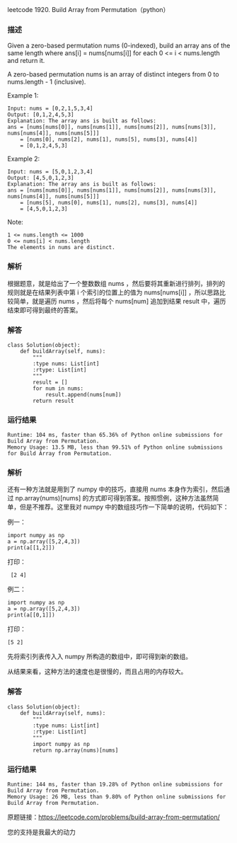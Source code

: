 leetcode  1920. Build Array from Permutation（python）

### 描述

Given a zero-based permutation nums (0-indexed), build an array ans of the same length where ans[i] = nums[nums[i]] for each 0 <= i < nums.length and return it.

A zero-based permutation nums is an array of distinct integers from 0 to nums.length - 1 (inclusive).



Example 1:

	
	Input: nums = [0,2,1,5,3,4]
	Output: [0,1,2,4,5,3]
	Explanation: The array ans is built as follows: 
	ans = [nums[nums[0]], nums[nums[1]], nums[nums[2]], nums[nums[3]], nums[nums[4]], nums[nums[5]]]
	    = [nums[0], nums[2], nums[1], nums[5], nums[3], nums[4]]
	    = [0,1,2,4,5,3]
	
Example 2:

	Input: nums = [5,0,1,2,3,4]
	Output: [4,5,0,1,2,3]
	Explanation: The array ans is built as follows:
	ans = [nums[nums[0]], nums[nums[1]], nums[nums[2]], nums[nums[3]], nums[nums[4]], nums[nums[5]]]
	    = [nums[5], nums[0], nums[1], nums[2], nums[3], nums[4]]
	    = [4,5,0,1,2,3]




Note:

	1 <= nums.length <= 1000
	0 <= nums[i] < nums.length
	The elements in nums are distinct.


### 解析


根据题意，就是给出了一个整数数组 nums ，然后要将其重新进行排列，排列的规则就是在结果列表中第 i 个索引的位置上的值为 nums[nums[i]] ，所以思路比较简单，就是遍历 nums ，然后将每个 nums[num] 追加到结果 result 中，遍历结束即可得到最终的答案。

### 解答
				

	class Solution(object):
	    def buildArray(self, nums):
	        """
	        :type nums: List[int]
	        :rtype: List[int]
	        """
	        result = []
	        for num in nums:
	            result.append(nums[num])
	        return result
            	      
			
### 运行结果
	Runtime: 104 ms, faster than 65.36% of Python online submissions for Build Array from Permutation.
	Memory Usage: 13.5 MB, less than 99.51% of Python online submissions for Build Array from Permutation.

### 解析

还有一种方法就是用到了 numpy 中的技巧，直接用 nums 本身作为索引，然后通过 
np.array(nums)[nums] 的方式即可得到答案。按照惯例，这种方法虽然简单，但是不推荐。这里我对 numpy 中的数组技巧作一下简单的说明，代码如下：

例一：

	import numpy as np
	a = np.array([5,2,4,3])  
	print(a[[1,2]]) 

打印：

	 [2 4]
例二：	 

	import numpy as np
	a = np.array([5,2,4,3])  
	print(a[[0,1]])
打印：

	[5 2]

先将索引列表传入入 numpy 所构造的数组中，即可得到新的数组。

从结果来看，这种方法的速度也是很慢的，而且占用的内存较大。

### 解答

	class Solution(object):
	    def buildArray(self, nums):
	        """
	        :type nums: List[int]
	        :rtype: List[int]
	        """
	        import numpy as np
	        return np.array(nums)[nums]

### 运行结果
	
	Runtime: 144 ms, faster than 19.28% of Python online submissions for Build Array from Permutation.
	Memory Usage: 26 MB, less than 9.80% of Python online submissions for Build Array from Permutation.


原题链接：https://leetcode.com/problems/build-array-from-permutation/



您的支持是我最大的动力
